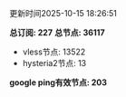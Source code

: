 更新时间2025-10-15 18:26:51

**总订阅: 227**
**总节点: 36117**
- vless节点: 13522
- hysteria2节点: 13

**google ping有效节点: 203**
